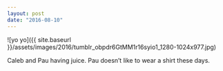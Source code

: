 ```yaml
---
layout: post
date: "2016-08-10"
---
```


![yo yo]({{ site.baseurl }}/assets/images/2016/tumblr_obpdr6GtMM1r16syio1_1280-1024x977.jpg)

Caleb and Pau having juice. Pau doesn’t like to wear a shirt these days.
